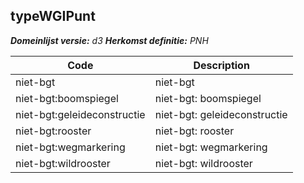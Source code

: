 ## typeWGIPunt

*__Domeinlijst versie:__ d3*
*__Herkomst definitie:__ PNH*

|__Code__ |__Description__	|
|	---	|	---	|
| niet-bgt | niet-bgt |
| niet-bgt:boomspiegel | niet-bgt: boomspiegel |
| niet-bgt:geleideconstructie | niet-bgt: geleideconstructie |
| niet-bgt:rooster | niet-bgt: rooster |
| niet-bgt:wegmarkering | niet-bgt: wegmarkering |
| niet-bgt:wildrooster | niet-bgt: wildrooster |
